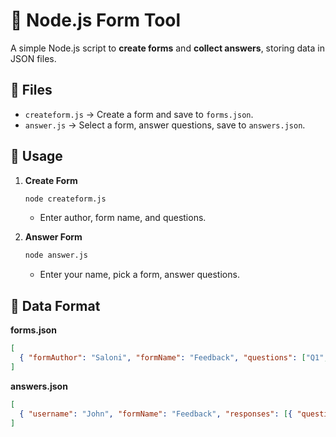# 📝 Node.js Form Tool

A simple Node.js script to **create forms** and **collect answers**, storing data in JSON files.

## 📂 Files
- `createform.js` → Create a form and save to `forms.json`.
- `answer.js` → Select a form, answer questions, save to `answers.json`.

## 🚀 Usage
1. **Create Form**
   ```bash
   node createform.js
   ```
   - Enter author, form name, and questions.

2. **Answer Form**
   ```bash
   node answer.js
   ```
   - Enter your name, pick a form, answer questions.

## 📜 Data Format
**forms.json**
```json
[
  { "formAuthor": "Saloni", "formName": "Feedback", "questions": ["Q1", "Q2"] }
]
```
**answers.json**
```json
[
  { "username": "John", "formName": "Feedback", "responses": [{ "question": "Q1", "answer": "A1" }] }
]
```
